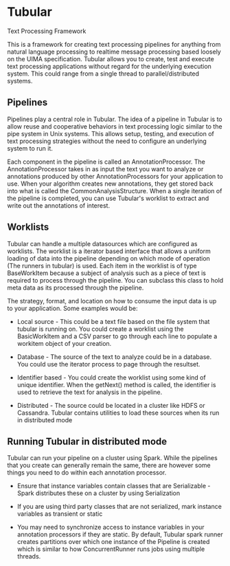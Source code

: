 # Tubular
Text Processing Framework

This is a framework for creating text processing pipelines for anything from natural language processing to realtime message processing based loosely on the UIMA specification. Tubular allows you to create, test and execute text processing applications without regard for the underlying execution system. This could range from a single thread to parallel/distributed systems. 

## Pipelines

Pipelines play a central role in Tubular. The idea of a pipeline in Tubular is to allow reuse and cooperative behaviors in text processing logic similar to the pipe system in Unix systems. This allows setup, testing, and execution of text processing strategies without the need to configure an underlying system to run it. 

Each component in the pipeline is called an AnnotationProcessor. The AnnotationProcessor takes in as input the text you want to analyze or annotations produced by other AnnotationProcessors for your application to use. When your algorithm creates new annotations, they get stored back into what is called the CommonAnalysisStructure. When a single iteration of the pipeline is completed, you can use Tubular's worklist to extract and write out the annotations of interest.

## Worklists

Tubular can handle a multiple datasources which are configured as worklists. The worklist is a iterator based interface that allows a uniform loading of data into the pipeline depending on which mode of operation (The runners in tubular) is used. Each item in the worklist is of type BaseWorkItem because a subject of analysis such as a piece of text is required to process through the pipeline. You can subclass this class to hold meta data as its processed through the pipeline.

The strategy, format, and location on how to consume the input data is up to your application. Some examples would be:

* Local source - This could be a text file based on the file system that tubular is running on. You could create a worklist using the BasicWorkItem and a CSV parser to go through each line to populate a workitem object of your creation.

* Database - The source of the text to analyze could be in a database. You could use the iterator process to page through the resultset.

* Identifier based - You could create the worklist using some kind of unique identifier. When the getNext() method is called, the identifier is used to retrieve the text for analysis in the pipeline.

* Distributed - The source could be located in a cluster like HDFS or Cassandra. Tubular contains utilities to load these sources when its run in distributed mode

## Running Tubular in distributed mode

Tubular can run your pipeline on a cluster using Spark. While the pipelines that you create can generally remain the same, there are however some things you need to do within each annotation processor.

* Ensure that instance variables contain classes that are Serializable - Spark distributes these on a cluster by using Serialization

* If you are using third party classes that are not serialized, mark instance variables as transient or static

* You may need to synchronize access to instance variables in your annotation processors if they are static. By default, Tubular spark runner creates partitions over which one instance of the Pipeline is created which is similar to how ConcurrentRunner runs jobs using multiple threads.
